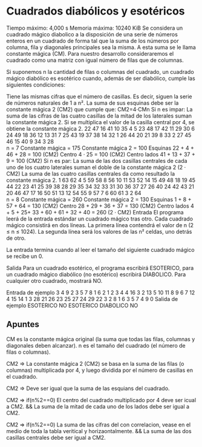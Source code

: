 # Cuadrados diabólicos y esotéricos

Tiempo máximo: 4,000 s  Memoria máxima: 10240 KiB
Se considera un cuadrado mágico diabolico a la disposición de una serie de números enteros en un cuadrado de forma tal que la suma de los números por columna, fila y diagonales principales sea la misma. A esta suma se le llama constante mágica (CM). Para nuestro desarrollo consideraremos el cuadrado como una matriz con igual número de filas que de columnas.

Si suponemos n la cantidad de filas o columnas del cuadrado, un cuadrado mágico diabólico es esotérico cuando, además de ser diabólico, cumple las siguientes condiciones:

Tiene las mismas cifras que el número de casillas. Es decir, siguen la serie de números naturales de 1 a n².
La suma de sus esquinas debe ser la constante mágica 2 (CM2) que cumple que:
CM2=4⋅CMn
Si n es impar:
La suma de las cifras de las cuatro casillas de la mitad de los laterales suman la constante mágica 2.
Si se multiplica el valor de la casilla central por 4, se obtiene la constante mágica 2.
22	47	16	41	10	35	4
5	23	48	17	42	11	29
30	6	24	49	18	36	12
13	31	7	25	43	19	37
38	14	32	1	26	44	20
21	39	8	33	2	27	45
46	15	40	9	34	3	28	
n = 7
Constante mágica = 175
Constante mágica 2 = 100
Esquinas	22 + 4 + 46 + 28 = 100 (CM2)
Centro	4 · 25 = 100 (CM2)
Centro lados	41 + 13 + 37 + 9 = 100 (CM2)
Si n es par:
La suma de las dos casillas centrales de cada uno de los cuatro laterales suman el doble de la constante mágica 2 (2 · CM2)
La suma de las cuatro casillas centrales da como resultado la constante mágica 2.
1	63	62	4	5	59	58	8
56	10	11	53	52	14	15	49
48	18	19	45	44	22	23	41
25	39	38	28	29	35	34	32
33	31	30	36	37	27	26	40
24	42	43	21	20	46	47	17
16	50	51	13	12	54	55	9
57	7	6	60	61	3	2	64	
n = 8
Constante mágica = 260
Constante mágica 2 = 130
Esquinas	1 + 8 + 57 + 64 = 130 (CM2)
Centro	28 + 29 + 36 + 37 = 130 (CM2)
Centro lados	4 + 5 + 25+ 33 + 60 + 61 + 32 + 40
= 260 (2 · CM2)
Entrada
El programa leerá de la entrada estándar un cuadrado mágico tras otro. Cada cuadrado mágico consistirá en dos líneas. La primera línea contendrá el valor de n (2 ≤ n ≤ 1024). La segunda línea será los valores de las n² celdas, uno detrás de otro.

La entrada termina cuando al leer el tamaño del siguiente cuadrado mágico se recibe un 0.

Salida
Para un cuadrado esotérico, el programa escribirá ESOTERICO, para un cuadrado mágico diabólico (no esotérico) escribirá DIABOLICO. Para cualquier otro cuadrado, mostrará NO.

Entrada de ejemplo
3
4 9 2 3 5 7 8 1 6
2
1 2 3 4
4
16 3 2 13 5 10 11 8 9 6 7 12 4 15 14 1
3
28 21 26 23 25 27 24 29 22
3
2 8 1 6 3 5 7 4 9 
0
Salida de ejemplo
ESOTERICO
NO
ESOTERICO
DIABOLICO
NO

## Apuntes
CM es la constante mágica original (la suma que todas las filas, columnas y diagonales deben alcanzar).
n es el tamaño del cuadrado (el número de filas o columnas).

CM2 => La constante mágica 2 (CM2) se basa en la suma de las filas (o columnas) multiplicada por 4, y luego dividida por el número de casillas en el cuadrado.

CM2 => Deve ser igual que la suma de las esquians del cuadrado.

CM2 => if(n%2==0) El centro del cuadrado multiplicado por 4 deve ser icual a CM2. && La suma de la mitad de cada uno de los lados debe ser igual a CM2.

CM2 => if(n%2==0) La suma de las cifras del con correlacion, vease en el medio de toda la tabla veritical y horizaontalmente. && La suma de las dos casillas centrales debe ser igual a CM2.